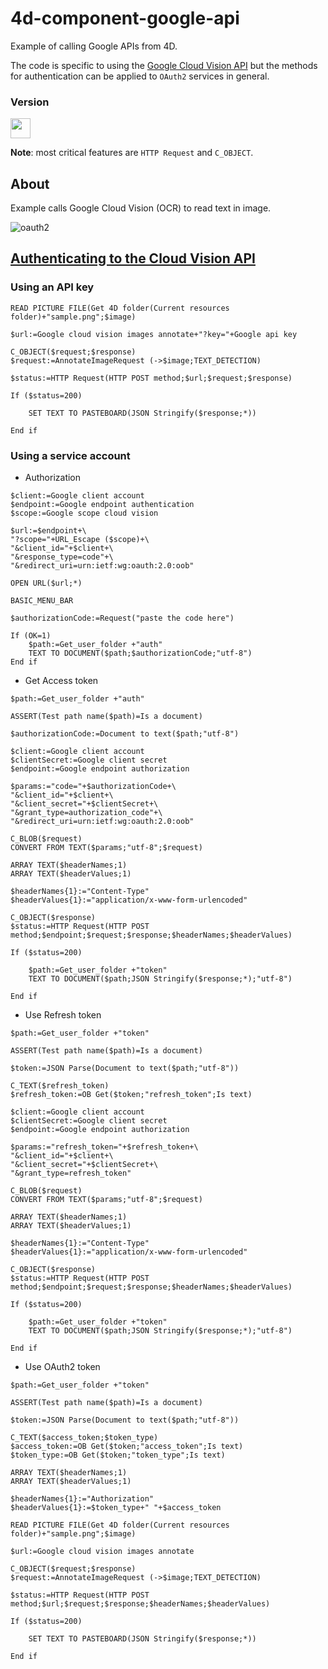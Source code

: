 # 4d-component-google-api
Example of calling Google APIs from 4D.

The code is specific to using the [Google Cloud Vision API](https://cloud.google.com/vision/) but the methods for authentication can be applied to  ``OAuth2`` services in general. 

### Version

<img src="https://cloud.githubusercontent.com/assets/1725068/18940648/2192ddba-8645-11e6-864d-6d5692d55717.png" width="32" height="32" />

**Note**: most critical features are ``HTTP Request`` and ``C_OBJECT``.

## About

Example calls Google Cloud Vision (OCR) to read text in image.

![oauth2](https://user-images.githubusercontent.com/1725068/30836937-64264c88-a29c-11e7-9ea5-8fd4b363f6fc.png)

[Authenticating to the Cloud Vision API](https://cloud.google.com/vision/docs/auth)
---

### Using an API key

```
READ PICTURE FILE(Get 4D folder(Current resources folder)+"sample.png";$image)

$url:=Google cloud vision images annotate+"?key="+Google api key

C_OBJECT($request;$response)
$request:=AnnotateImageRequest (->$image;TEXT_DETECTION)

$status:=HTTP Request(HTTP POST method;$url;$request;$response)

If ($status=200)
	
	SET TEXT TO PASTEBOARD(JSON Stringify($response;*))
	
End if 
```

### Using a service account

* Authorization

```
$client:=Google client account
$endpoint:=Google endpoint authentication
$scope:=Google scope cloud vision

$url:=$endpoint+\
"?scope="+URL_Escape ($scope)+\
"&client_id="+$client+\
"&response_type=code"+\
"&redirect_uri=urn:ietf:wg:oauth:2.0:oob"

OPEN URL($url;*)

BASIC_MENU_BAR 

$authorizationCode:=Request("paste the code here")

If (OK=1)
	$path:=Get_user_folder +"auth"
	TEXT TO DOCUMENT($path;$authorizationCode;"utf-8")
End if 
```

* Get Access token

```
$path:=Get_user_folder +"auth"

ASSERT(Test path name($path)=Is a document)

$authorizationCode:=Document to text($path;"utf-8")

$client:=Google client account
$clientSecret:=Google client secret
$endpoint:=Google endpoint authorization

$params:="code="+$authorizationCode+\
"&client_id="+$client+\
"&client_secret="+$clientSecret+\
"&grant_type=authorization_code"+\
"&redirect_uri=urn:ietf:wg:oauth:2.0:oob"

C_BLOB($request)
CONVERT FROM TEXT($params;"utf-8";$request)

ARRAY TEXT($headerNames;1)
ARRAY TEXT($headerValues;1)

$headerNames{1}:="Content-Type"
$headerValues{1}:="application/x-www-form-urlencoded"

C_OBJECT($response)
$status:=HTTP Request(HTTP POST method;$endpoint;$request;$response;$headerNames;$headerValues)

If ($status=200)
	
	$path:=Get_user_folder +"token"
	TEXT TO DOCUMENT($path;JSON Stringify($response;*);"utf-8")
	
End if 
```

* Use Refresh token

```
$path:=Get_user_folder +"token"

ASSERT(Test path name($path)=Is a document)

$token:=JSON Parse(Document to text($path;"utf-8"))

C_TEXT($refresh_token)
$refresh_token:=OB Get($token;"refresh_token";Is text)

$client:=Google client account
$clientSecret:=Google client secret
$endpoint:=Google endpoint authorization

$params:="refresh_token="+$refresh_token+\
"&client_id="+$client+\
"&client_secret="+$clientSecret+\
"&grant_type=refresh_token"

C_BLOB($request)
CONVERT FROM TEXT($params;"utf-8";$request)

ARRAY TEXT($headerNames;1)
ARRAY TEXT($headerValues;1)

$headerNames{1}:="Content-Type"
$headerValues{1}:="application/x-www-form-urlencoded"

C_OBJECT($response)
$status:=HTTP Request(HTTP POST method;$endpoint;$request;$response;$headerNames;$headerValues)

If ($status=200)
	
	$path:=Get_user_folder +"token"
	TEXT TO DOCUMENT($path;JSON Stringify($response;*);"utf-8")
	
End if 
```

* Use OAuth2 token

```
$path:=Get_user_folder +"token"

ASSERT(Test path name($path)=Is a document)

$token:=JSON Parse(Document to text($path;"utf-8"))

C_TEXT($access_token;$token_type)
$access_token:=OB Get($token;"access_token";Is text)
$token_type:=OB Get($token;"token_type";Is text)

ARRAY TEXT($headerNames;1)
ARRAY TEXT($headerValues;1)

$headerNames{1}:="Authorization"
$headerValues{1}:=$token_type+" "+$access_token

READ PICTURE FILE(Get 4D folder(Current resources folder)+"sample.png";$image)

$url:=Google cloud vision images annotate

C_OBJECT($request;$response)
$request:=AnnotateImageRequest (->$image;TEXT_DETECTION)

$status:=HTTP Request(HTTP POST method;$url;$request;$response;$headerNames;$headerValues)

If ($status=200)
	
	SET TEXT TO PASTEBOARD(JSON Stringify($response;*))
	
End if 
```
